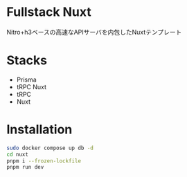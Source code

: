 # Fullstack Nuxt

Nitro+h3ベースの高速なAPIサーバを内包したNuxtテンプレート
 
# Stacks

* Prisma
* tRPC Nuxt
* tRPC
* Nuxt

# Installation

```bash
sudo docker compose up db -d
cd nuxt
pnpm i --frozen-lockfile
pnpm run dev
```
